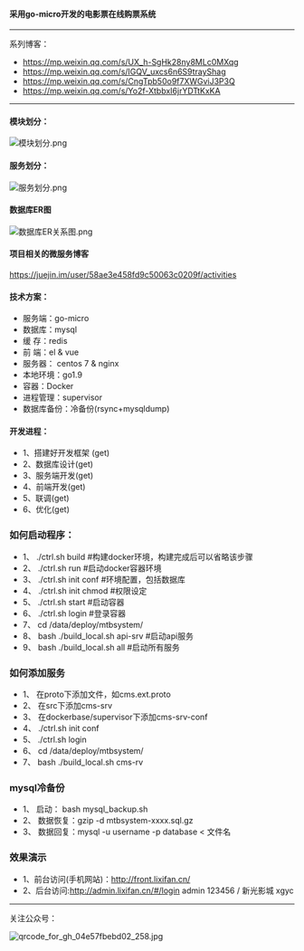 #### 采用go-micro开发的电影票在线购票系统

-------------------

系列博客：
- https://mp.weixin.qq.com/s/UX_h-SgHk28ny8MLc0MXqg
- https://mp.weixin.qq.com/s/IGQV_uxcs6n6S9trayShag
- https://mp.weixin.qq.com/s/CngTpb50o9f7XWGviJ3P3Q
- https://mp.weixin.qq.com/s/Yo2f-XtbbxI6jrYDTtKxKA

-------------------
#### 模块划分：
![模块划分.png](http://upload-images.jianshu.io/upload_images/3365849-dfaec3d3a064fd8a.png?imageMogr2/auto-orient/strip%7CimageView2/2/w/1240)

#### 服务划分：
![服务划分.png](http://upload-images.jianshu.io/upload_images/3365849-005e52ef50e643ae.png?imageMogr2/auto-orient/strip%7CimageView2/2/w/1240)

#### 数据库ER图
![数据库ER关系图.png](http://upload-images.jianshu.io/upload_images/3365849-9c1abcd5fedd1043.png?imageMogr2/auto-orient/strip%7CimageView2/2/w/1240)

#### 项目相关的微服务博客
https://juejin.im/user/58ae3e458fd9c50063c0209f/activities

#### 技术方案：
- 服务端：go-micro
- 数据库：mysql
- 缓    存：redis
- 前   端：el & vue
- 服务器： centos 7 & nginx
- 本地环境：go1.9
- 容器：Docker
- 进程管理：supervisor
- 数据库备份：冷备份(rsync+mysqldump)

#### 开发进程：
- 1、搭建好开发框架 (get)
- 2、数据库设计(get)
- 3、服务端开发(get)
- 4、前端开发(get)
- 5、联调(get)
- 6、优化(get)

### 如何启动程序：
- 1、 ./ctrl.sh build #构建docker环境，构建完成后可以省略该步骤
- 2、 ./ctrl.sh run #启动docker容器环境
- 3、 ./ctrl.sh init conf #环境配置，包括数据库 
- 4、 ./ctrl.sh init chmod  #权限设定
- 5、 ./ctrl.sh start  #启动容器
- 6、 ./ctrl.sh login #登录容器
- 7、 cd /data/deploy/mtbsystem/
- 8、 bash ./build_local.sh api-srv #启动api服务
- 9、 bash ./build_local.sh all #启动所有服务

### 如何添加服务
- 1、 在proto下添加文件，如cms.ext.proto
- 2、 在src下添加cms-srv
- 3、 在dockerbase/supervisor下添加cms-srv-conf
- 4、 ./ctrl.sh init conf
- 5、 ./ctrl.sh login
- 6、 cd /data/deploy/mtbsystem/
- 7、 bash ./build_local.sh cms-rv

### mysql冷备份
- 1、 启动： bash mysql_backup.sh
- 2、 数据恢复：gzip -d mtbsystem-xxxx.sql.gz
- 3、 数据回复：mysql -u username -p database < 文件名 

### 效果演示
- 1、前台访问(手机网站)：http://front.lixifan.cn/
- 2、后台访问:http://admin.lixifan.cn/#/login admin 123456 / 新光影城 xgyc 

---------

关注公众号：

![qrcode_for_gh_04e57fbebd02_258.jpg](http://upload-images.jianshu.io/upload_images/3365849-f14ff503e4288fc3.jpg?imageMogr2/auto-orient/strip%7CimageView2/2/w/1240)



